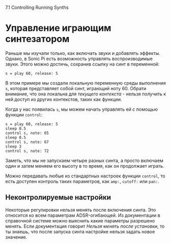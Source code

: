 7.1 Controlling Running Synths

# Управление играющим синтезатором

Раньше мы изучали только, как включать звуки и добавлять эффекты. Однако, в
Sonic Pi есть возможность управлять воспроизводимые звуки. Этого можно достичь,
сохранив ссылку на синт в переменной:

```
s = play 60, release: 5
```

В этом примере мы создали локальную переменную среды выполнения `s`, которая
представляет собой синт, играющий ноту 60. Обрати внимание, что она локальна для
*текущего контекста* - нельзя получить к ней доступ из других контекстов, таких
как функции.

Когда у нас появилась `s`, мы можем начать управлять ей с помощью функции `control`:

```
s = play 60, release: 5
sleep 0.5
control s, note: 65
sleep 0.5
control s, note: 67
sleep 3
control s, note: 72
```

Заметь, что мы не запускаем четыре разных синта, а просто включаем один и затем
меняем его высоту в то время, как он продолжает играть.

Можно передавать любые из стандартных настроек функции `control`, то есть доступен
контроль таких параметров, как `amp:`, `cutoff:` или `pan:`.

## Неконтролируемые настройки

Некоторые регулировки нельзя менять после включения синта. Это относится ко всем
параметрам ADSR-огибающей. Из документации в справочной системе можно выяснить
какие параметры разрешено менять. Если документация говорит *Нельзя менять после
установки*, то ты знаешь, что после запуска синта настройке нельзя задать новое
значение.

